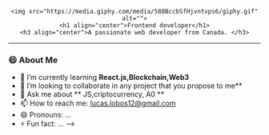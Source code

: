 
<div id="header" align="center">

    <img src="https://media.giphy.com/media/588BccbSfHjvntvps6/giphy.gif" alt="">
    <h1 align="center">Frontend developer</h1>
    <h3 align="center">A passionate web developer from Canada. </h3>

</div>

---

### 😄 About Me

- 🌱 I’m currently learning **React.js,Blockchain,Web3**
- 👯 I’m looking to collaborate in any project that you propose to me**
- 💬 Ask me about ** JS,criptocurrency, A0 **
- 📫 How to reach me: lucas.lobos12@gmail.com
- 😄 Pronouns: ...
- ⚡ Fun fact: ...
-->
